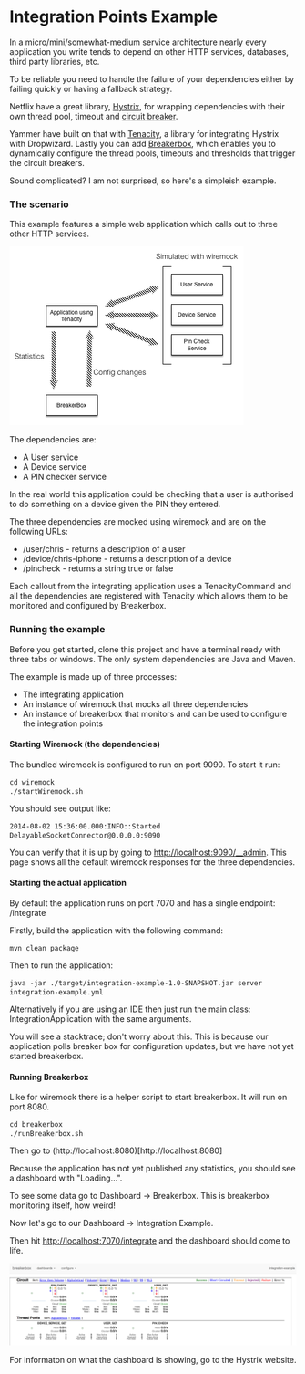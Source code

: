 Integration Points Example
==========================

In a micro/mini/somewhat-medium service architecture nearly every application you write tends to depend on other HTTP services, databases, third party libraries, etc.

To be reliable you need to handle the failure of your dependencies either by failing quickly or having a fallback strategy.

Netflix have a great library, [Hystrix](https://github.com/Netflix/Hystrix), for wrapping dependencies with their own thread pool, timeout and [circuit breaker](http://martinfowler.com/bliki/CircuitBreaker.html).

Yammer have built on that with [Tenacity](https://github.com/yammer/tenacity), a library for integrating Hystrix with Dropwizard. Lastly you can add [Breakerbox](https://github.com/yammer/breakerbox), which enables you to dynamically configure the thread pools, timeouts and thresholds that trigger the circuit breakers.

Sound complicated? I am not surprised, so here's a simpleish example.

### The scenario

This example features a simple web application which calls out to three other HTTP services.

<img src="https://raw.githubusercontent.com/chbatey/integration-points-example/master/images/Integration-Points-Architecture.png" />

The dependencies are:

* A User service
* A Device service
* A PIN checker service

In the real world this application could be checking that a user is authorised to do something on a device given the PIN they entered.

The three dependencies are mocked using wiremock and are on the following URLs:
 
* /user/chris - returns a description of a user
* /device/chris-iphone - returns a description of a device
* /pincheck - returns a string true or false

Each callout from the integrating application uses a TenacityCommand and all the dependencies are registered with Tenacity which allows them to be monitored and configured by Breakerbox.

### Running the example

Before you get started, clone this project and have a terminal ready with three tabs or windows. The only system dependencies are Java and Maven.

The example is made up of three processes:

* The integrating application
* An instance of wiremock that mocks all three dependencies
* An instance of breakerbox that monitors and can be used to configure the integration points

#### Starting Wiremock (the dependencies)

The bundled wiremock is configured to run on port 9090. To start it run:


```
cd wiremock
./startWiremock.sh
```

You should see output like:


```
2014-08-02 15:36:00.000:INFO::Started DelayableSocketConnector@0.0.0.0:9090
```

You can verify that it is up by going to [http://localhost:9090/__admin](http://localhost:9090/__admin). This page shows all the default wiremock responses for the three dependencies.


#### Starting the actual application

By default the application runs on port 7070 and has a single endpoint: /integrate

Firstly, build the application with the following command:

```
mvn clean package
```

Then to run the application:

```
java -jar ./target/integration-example-1.0-SNAPSHOT.jar server integration-example.yml
```

Alternatively if you are using an IDE then just run the main class: IntegrationApplication with the same arguments.

You will see a stacktrace; don't worry about this. This is because our application polls breaker box for configuration updates, but we have not yet started breakerbox.

#### Running Breakerbox

Like for wiremock there is a helper script to start breakerbox. It will run on port 8080.


```
cd breakerbox
./runBreakerbox.sh
```

Then go to (http://localhost:8080)[http://localhost:8080]

Because the application has not yet published any statistics, you should see a dashboard with "Loading...". 

To see some data go to Dashboard -> Breakerbox. This is breakerbox monitoring itself, how weird!

Now let's go to our Dashboard -> Integration Example.

Then hit [http://localhost:7070/integrate](http://localhost:7070/integrate) and the dashboard should come to life.

<img src="https://raw.githubusercontent.com/chbatey/integration-points-example/master/images/dashboard.png" />

For informaton on what the dashboard is showing, go to the Hystrix website.
